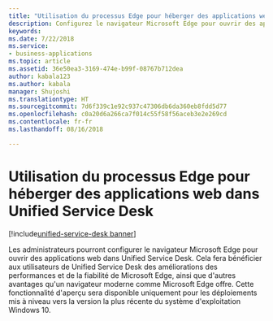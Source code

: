 ```yaml
---
title: "Utilisation du processus Edge pour héberger des applications web dans Unified Service Desk"
description: Configurez le navigateur Microsoft Edge pour ouvrir des applications web dans Unified Service Desk.
keywords: 
ms.date: 7/22/2018
ms.service:
- business-applications
ms.topic: article
ms.assetid: 36e50ea3-3169-474e-b99f-08767b712dea
author: kabala123
ms.author: kabala
manager: Shujoshi
ms.translationtype: HT
ms.sourcegitcommit: 7d6f339c1e92c937c47306db6da360eb8fdd5d77
ms.openlocfilehash: c0a20d6a266ca7f014c55f58f56aceb3e2e269cd
ms.contentlocale: fr-fr
ms.lasthandoff: 08/16/2018

---
```


#  <a name="using-edge-process-for-hosting-web-applications-in-unified-service-desk"></a>Utilisation du processus Edge pour héberger des applications web dans Unified Service Desk

[!include[unified-service-desk banner](../../../includes/unified-service-desk.md)]

Les administrateurs pourront configurer le navigateur Microsoft Edge pour ouvrir des applications web dans Unified Service Desk. Cela fera bénéficier aux utilisateurs de Unified Service Desk des améliorations des performances et de la fiabilité de Microsoft Edge, ainsi que d'autres avantages qu'un navigateur moderne comme Microsoft Edge offre. Cette fonctionnalité d'aperçu sera disponible uniquement pour les déploiements mis à niveau vers la version la plus récente du système d'exploitation Windows 10.

